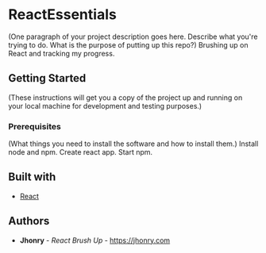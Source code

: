 # ReactEssentials
(One paragraph of your project description goes here. Describe what you're trying to do. What is the purpose of putting up this repo?)
Brushing up on React and tracking my progress. 

## Getting Started
(These instructions will get you a copy of the project up and running on your local machine for development and testing purposes.)

### Prerequisites
(What things you need to install the software and how to install them.)
Install node and npm.
Create react app.
Start npm.

## Built with
* [React](https://reactjs.org/) 

## Authors
* **Jhonry** - *React Brush Up* - https://jhonry.com
